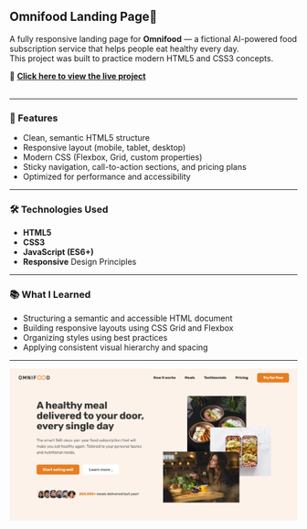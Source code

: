 ## Omnifood Landing Page🍴

A fully responsive landing page for **Omnifood** — a fictional AI-powered food subscription service that helps people eat healthy every day.<br/>
This project was built to practice modern HTML5 and CSS3 concepts.

🔗 **[Click here to view the live project](https://bahareh-bahrami.github.io/Omnifood/)**<br/>
<br/>

---

### 🚀 Features

- Clean, semantic HTML5 structure
- Responsive layout (mobile, tablet, desktop)
- Modern CSS (Flexbox, Grid, custom properties)
- Sticky navigation, call-to-action sections, and pricing plans
- Optimized for performance and accessibility

---

### 🛠️ Technologies Used

- **HTML5**
- **CSS3**
- **JavaScript (ES6+)**
- **Responsive** Design Principles

---

### 📚 What I Learned

- Structuring a semantic and accessible HTML document
- Building responsive layouts using CSS Grid and Flexbox
- Organizing styles using best practices
- Applying consistent visual hierarchy and spacing

---

![ScreenShot](img/Screenshot.png)
